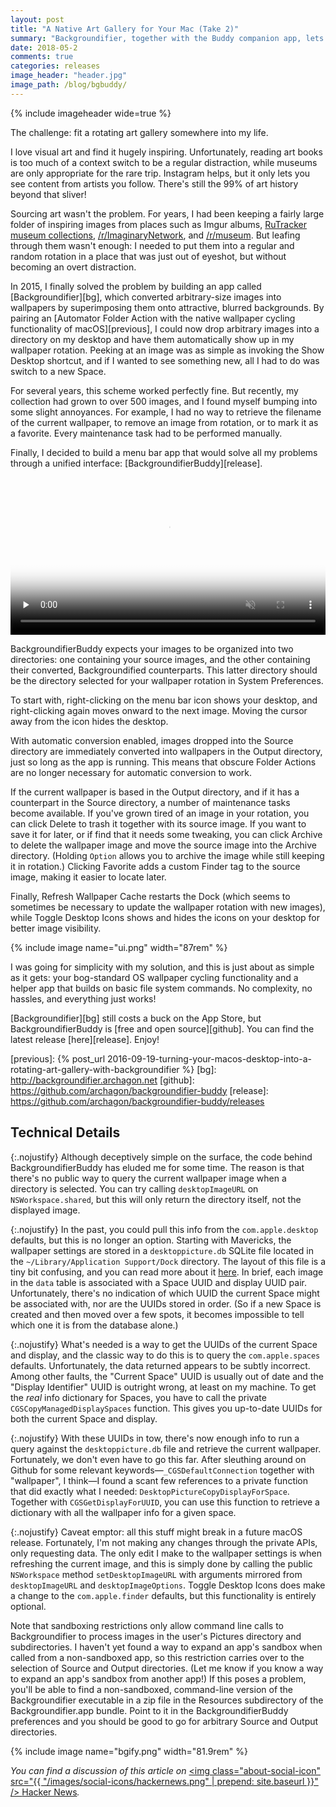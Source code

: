 ```yaml
---
layout: post
title: "A Native Art Gallery for Your Mac (Take 2)"
summary: "Backgroundifier, together with the Buddy companion app, lets you use your Mac's wallpaper as a rotating art gallery."
date: 2018-05-2
comments: true
categories: releases
image_header: "header.jpg"
image_path: /blog/bgbuddy/
---
```

{% include imageheader wide=true %}

The challenge: fit a rotating art gallery somewhere into my life.

I love visual art and find it hugely inspiring. Unfortunately, reading art books is too much of a context switch to be a regular distraction, while museums are only appropriate for the rare trip. Instagram helps, but it only lets you see content from artists you follow. There's still the 99% of art history beyond that sliver!

Sourcing art wasn't the problem. For years, I had been keeping a fairly large folder of inspiring images from places such as Imgur albums, [RuTracker museum collections][ru], [/r/ImaginaryNetwork][sub], and [/r/museum][mus]. But leafing through them wasn't enough: I needed to put them into a regular and random rotation in a place that was just out of eyeshot, but without becoming an overt distraction.

[ru]: https://rutracker.org/forum/viewforum.php?f=1643
[sub]: https://www.reddit.com/r/ImaginaryNetwork/
[mus]: https://www.reddit.com/r/museum/

In 2015, I finally solved the problem by building an app called [Backgroundifier][bg], which converted arbitrary-size images into wallpapers by superimposing them onto attractive, blurred backgrounds. By pairing an [Automator Folder Action with the native wallpaper cycling functionality of macOS][previous], I could now drop arbitrary images into a directory on my desktop and have them automatically show up in my wallpaper rotation. Peeking at an image was as simple as invoking the Show Desktop shortcut, and if I wanted to see something new, all I had to do was switch to a new Space.

For several years, this scheme worked perfectly fine. But recently, my collection had grown to over 500 images, and I found myself bumping into some slight annoyances. For example, I had no way to retrieve the filename of the current wallpaper, to remove an image from rotation, or to mark it as a favorite. Every maintenance task had to be performed manually.

Finally, I decided to build a menu bar app that would solve all my problems through a unified interface: [BackgroundifierBuddy][release].

<!--more-->

<div class="caption">
<video controls muted preload="none" width="100%" poster="{% include imagepath name="screenshot.jpg" %}">
<source src="{% include imagepath name="demo.mp4" %}" type="video/mp4">
Your browser does not support the video tag.
</video>
</div>

BackgroundifierBuddy expects your images to be organized into two directories: one containing your source images, and the other containing their converted, Backgroundified counterparts. This latter directory should be the directory selected for your wallpaper rotation in System Preferences.

To start with, right-clicking on the menu bar icon shows your desktop, and right-clicking again moves onward to the next image. Moving the cursor away from the icon hides the desktop.

With automatic conversion enabled, images dropped into the Source directory are immediately converted into wallpapers in the Output directory, just so long as the app is running. This means that obscure Folder Actions are no longer necessary for automatic conversion to work.

If the current wallpaper is based in the Output directory, and if it has a counterpart in the Source directory, a number of maintenance tasks become available. If you've grown tired of an image in your rotation, you can click Delete to trash it together with its source image. If you want to save it for later, or if find that it needs some tweaking, you can click Archive to delete the wallpaper image and move the source image into the Archive directory. (Holding `Option` allows you to archive the image while still keeping it in rotation.) Clicking Favorite adds a custom Finder tag to the source image, making it easier to locate later.

Finally, Refresh Wallpaper Cache restarts the Dock (which seems to sometimes be necessary to update the wallpaper rotation with new images), while Toggle Desktop Icons shows and hides the icons on your desktop for better image visibility.

{% include image name="ui.png" width="87rem" %}

I was going for simplicity with my solution, and this is just about as simple as it gets: your bog-standard OS wallpaper cycling functionality and a helper app that builds on basic file system commands. No complexity, no hassles, and everything just works!

[Backgroundifier][bg] still costs a buck on the App Store, but BackgroundifierBuddy is [free and open source][github]. You can find the latest release [here][release]. Enjoy!

[previous]: {% post_url 2016-09-19-turning-your-macos-desktop-into-a-rotating-art-gallery-with-backgroundifier %}
[bg]: http://backgroundifier.archagon.net
[github]: https://github.com/archagon/backgroundifier-buddy
[release]: https://github.com/archagon/backgroundifier-buddy/releases

## Technical Details

{:.nojustify}
Although deceptively simple on the surface, the code behind BackgroundifierBuddy has eluded me for some time. The reason is that there's no public way to query the current wallpaper image when a directory is selected. You can try calling `desktopImageURL` on `NSWorkspace.shared`, but this will only return the directory itself, not the displayed image.

{:.nojustify}
In the past, you could pull this info from the `com.apple.desktop` defaults, but this is no longer an option. Starting with Mavericks, the wallpaper settings are stored in a `desktoppicture.db` SQLite file located in the `~/Library/Application Support/Dock` directory. The layout of this file is a tiny bit confusing, and you can read more about it [here][db1]. In brief, each image in the `data` table is associated with a Space UUID and display UUID pair. Unfortunately, there's no indication of which UUID the current Space might be associated with, nor are the UUIDs stored in order. (So if a new Space is created and then moved over a few spots, it becomes impossible to tell which one it is from the database alone.)

[db1]: http://www.1klb.com/posts/2013/11/02/desktop-background-on-os-x-109-mavericks/

{:.nojustify}
What's needed is a way to get the UUIDs of the current Space and display, and the classic way to do this is to query the `com.apple.spaces` defaults. Unfortunately, the data returned appears to be subtly incorrect. Among other faults, the "Current Space" UUID is usually out of date and the "Display Identifier" UUID is outright wrong, at least on my machine. To get the *real* info dictionary for Spaces, you have to call the private `CGSCopyManagedDisplaySpaces` function. This gives you up-to-date UUIDs for both the current Space and display.

{:.nojustify}
With these UUIDs in tow, there's now enough info to run a query against the `desktoppicture.db` file and retrieve the current wallpaper. Fortunately, we don't even have to go this far. After sleuthing around on Github for some relevant keywords—`_CGSDefaultConnection` together with "wallpaper", I think—I found a scant few references to a private function that did exactly what I needed: `DesktopPictureCopyDisplayForSpace`. Together with `CGSGetDisplayForUUID`, you can use this function to retrieve a dictionary with all the wallpaper info for a given space.

{:.nojustify}
Caveat emptor: all this stuff might break in a future macOS release. Fortunately, I'm not making any changes through the private APIs, only requesting data. The only edit I make to the wallpaper settings is when refreshing the current image, and this is simply done by calling the public `NSWorkspace` method `setDesktopImageURL` with arguments mirrored from `desktopImageURL` and `desktopImageOptions`. Toggle Desktop Icons does make a change to the `com.apple.finder` defaults, but this functionality is entirely optional.

Note that sandboxing restrictions only allow command line calls to Backgroundifier to process images in the user's Pictures directory and subdirectories. I haven't yet found a way to expand an app's sandbox when called from a non-sandboxed app, so this restriction carries over to the selection of Source and Output directories. (Let me know if you know a way to expand an app's sandbox from another app!) If this poses a problem, you'll be able to find a non-sandboxed, command-line version of the Backgroundifier executable in a zip file in the Resources subdirectory of the Backgroundifier.app bundle. Point to it in the BackgroundifierBuddy preferences and you should be good to go for arbitrary Source and Output directories.

{% include image name="bgify.png" width="81.9rem" %}

*You can find a discussion of this article on* <a class="about-icon-container" href="https://news.ycombinator.com/item?id=17033574"><img class="about-social-icon" src="{{ "/images/social-icons/hackernews.png" | prepend: site.baseurl }}" /> <span class="about-social-service">Hacker News</span></a>*.*
